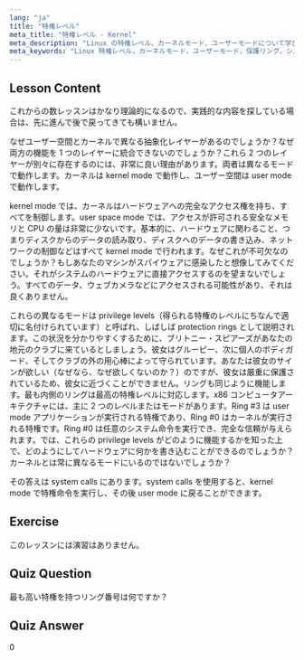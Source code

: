 ```yaml
---
lang: "ja"
title: "特権レベル"
meta_title: "特権レベル - Kernel"
meta_description: "Linux の特権レベル、カーネルモード、ユーザーモードについて学びます。保護リングとシステムコールを理解し、安全なハードウェアアクセスを実現します。Linux の学習を始めましょう！"
meta_keywords: "Linux 特権レベル，カーネルモード，ユーザーモード，保護リング，システムコール，Linux セキュリティ，初心者 Linux, Linux チュートリアル"
---
```


## Lesson Content

これからの数レッスンはかなり理論的になるので、実践的な内容を探している場合は、先に進んで後で戻ってきても構いません。

なぜユーザー空間とカーネルで異なる抽象化レイヤーがあるのでしょうか？なぜ両方の機能を 1 つのレイヤーに統合できないのでしょうか？これら 2 つのレイヤーが別々に存在するのには、非常に良い理由があります。両者は異なるモードで動作します。カーネルは kernel mode で動作し、ユーザー空間は user mode で動作します。

kernel mode では、カーネルはハードウェアへの完全なアクセス権を持ち、すべてを制御します。user space mode では、アクセスが許可される安全なメモリと CPU の量は非常に少ないです。基本的に、ハードウェアに関わること、つまりディスクからのデータの読み取り、ディスクへのデータの書き込み、ネットワークの制御などはすべて kernel mode で行われます。なぜこれが不可欠なのでしょうか？もしあなたのマシンがスパイウェアに感染したと想像してみてください。それがシステムのハードウェアに直接アクセスするのを望まないでしょう。すべてのデータ、ウェブカメラなどにアクセスされる可能性があり、それは良くありません。

これらの異なるモードは privilege levels（得られる特権のレベルにちなんで適切に名付けられています）と呼ばれ、しばしば protection rings として説明されます。この状況を分かりやすくするために、ブリトニー・スピアーズがあなたの地元のクラブに来ているとしましょう。彼女はグルーピー、次に個人のボディガード、そしてクラブの外の用心棒によって守られています。あなたは彼女のサインが欲しい（なぜなら、なぜ欲しくないのか？）のですが、彼女は厳重に保護されているため、彼女に近づくことができません。リングも同じように機能します。最も内側のリングは最高の特権レベルに対応します。x86 コンピュータアーキテクチャには、主に 2 つのレベルまたはモードがあります。Ring #3 は user mode アプリケーションが実行される特権であり、Ring #0 はカーネルが実行される特権です。Ring #0 は任意のシステム命令を実行でき、完全な信頼が与えられます。では、これらの privilege levels がどのように機能するかを知った上で、どのようにしてハードウェアに何かを書き込むことができるのでしょうか？カーネルとは常に異なるモードにいるのではないでしょうか？

その答えは system calls にあります。system calls を使用すると、kernel mode で特権命令を実行し、その後 user mode に戻ることができます。

## Exercise

このレッスンには演習はありません。

## Quiz Question

最も高い特権を持つリング番号は何ですか？

## Quiz Answer

0
